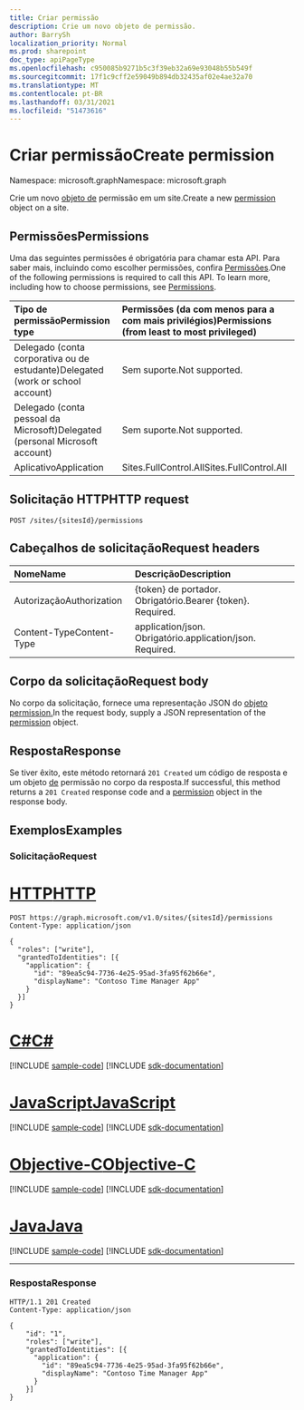 ```yaml
---
title: Criar permissão
description: Crie um novo objeto de permissão.
author: BarrySh
localization_priority: Normal
ms.prod: sharepoint
doc_type: apiPageType
ms.openlocfilehash: c950085b9271b5c3f39eb32a69e93048b55b549f
ms.sourcegitcommit: 17f1c9cff2e59049b894db32435af02e4ae32a70
ms.translationtype: MT
ms.contentlocale: pt-BR
ms.lasthandoff: 03/31/2021
ms.locfileid: "51473616"
---
```

# <a name="create-permission"></a><span data-ttu-id="75d33-103">Criar permissão</span><span class="sxs-lookup"><span data-stu-id="75d33-103">Create permission</span></span>
<span data-ttu-id="75d33-104">Namespace: microsoft.graph</span><span class="sxs-lookup"><span data-stu-id="75d33-104">Namespace: microsoft.graph</span></span>

<span data-ttu-id="75d33-105">Crie um novo [objeto de](../resources/permission.md) permissão em um site.</span><span class="sxs-lookup"><span data-stu-id="75d33-105">Create a new [permission](../resources/permission.md) object on a site.</span></span>

## <a name="permissions"></a><span data-ttu-id="75d33-106">Permissões</span><span class="sxs-lookup"><span data-stu-id="75d33-106">Permissions</span></span>
<span data-ttu-id="75d33-p101">Uma das seguintes permissões é obrigatória para chamar esta API. Para saber mais, incluindo como escolher permissões, confira [Permissões](/graph/permissions-reference).</span><span class="sxs-lookup"><span data-stu-id="75d33-p101">One of the following permissions is required to call this API. To learn more, including how to choose permissions, see [Permissions](/graph/permissions-reference).</span></span>

|<span data-ttu-id="75d33-109">Tipo de permissão</span><span class="sxs-lookup"><span data-stu-id="75d33-109">Permission type</span></span>                        | <span data-ttu-id="75d33-110">Permissões (da com menos para a com mais privilégios)</span><span class="sxs-lookup"><span data-stu-id="75d33-110">Permissions (from least to most privileged)</span></span>
|:--------------------------------------|:-------------------------------------
|<span data-ttu-id="75d33-111">Delegado (conta corporativa ou de estudante)</span><span class="sxs-lookup"><span data-stu-id="75d33-111">Delegated (work or school account)</span></span>     | <span data-ttu-id="75d33-112">Sem suporte.</span><span class="sxs-lookup"><span data-stu-id="75d33-112">Not supported.</span></span>
|<span data-ttu-id="75d33-113">Delegado (conta pessoal da Microsoft)</span><span class="sxs-lookup"><span data-stu-id="75d33-113">Delegated (personal Microsoft account)</span></span> | <span data-ttu-id="75d33-114">Sem suporte.</span><span class="sxs-lookup"><span data-stu-id="75d33-114">Not supported.</span></span>
|<span data-ttu-id="75d33-115">Aplicativo</span><span class="sxs-lookup"><span data-stu-id="75d33-115">Application</span></span>                            | <span data-ttu-id="75d33-116">Sites.FullControl.All</span><span class="sxs-lookup"><span data-stu-id="75d33-116">Sites.FullControl.All</span></span>

## <a name="http-request"></a><span data-ttu-id="75d33-117">Solicitação HTTP</span><span class="sxs-lookup"><span data-stu-id="75d33-117">HTTP request</span></span>

<!-- {
  "blockType": "ignored"
}
-->
``` http
POST /sites/{sitesId}/permissions
```

## <a name="request-headers"></a><span data-ttu-id="75d33-118">Cabeçalhos de solicitação</span><span class="sxs-lookup"><span data-stu-id="75d33-118">Request headers</span></span>
|<span data-ttu-id="75d33-119">Nome</span><span class="sxs-lookup"><span data-stu-id="75d33-119">Name</span></span>|<span data-ttu-id="75d33-120">Descrição</span><span class="sxs-lookup"><span data-stu-id="75d33-120">Description</span></span>|
|:---|:---|
|<span data-ttu-id="75d33-121">Autorização</span><span class="sxs-lookup"><span data-stu-id="75d33-121">Authorization</span></span>|<span data-ttu-id="75d33-p102">{token} de portador. Obrigatório.</span><span class="sxs-lookup"><span data-stu-id="75d33-p102">Bearer {token}. Required.</span></span>|
|<span data-ttu-id="75d33-124">Content-Type</span><span class="sxs-lookup"><span data-stu-id="75d33-124">Content-Type</span></span>|<span data-ttu-id="75d33-p103">application/json. Obrigatório.</span><span class="sxs-lookup"><span data-stu-id="75d33-p103">application/json. Required.</span></span>|

## <a name="request-body"></a><span data-ttu-id="75d33-127">Corpo da solicitação</span><span class="sxs-lookup"><span data-stu-id="75d33-127">Request body</span></span>
<span data-ttu-id="75d33-128">No corpo da solicitação, fornece uma representação JSON do [objeto permission.](../resources/permission.md)</span><span class="sxs-lookup"><span data-stu-id="75d33-128">In the request body, supply a JSON representation of the [permission](../resources/permission.md) object.</span></span>

## <a name="response"></a><span data-ttu-id="75d33-129">Resposta</span><span class="sxs-lookup"><span data-stu-id="75d33-129">Response</span></span>

<span data-ttu-id="75d33-130">Se tiver êxito, este método retornará `201 Created` um código de resposta e um objeto [de](../resources/permission.md) permissão no corpo da resposta.</span><span class="sxs-lookup"><span data-stu-id="75d33-130">If successful, this method returns a `201 Created` response code and a [permission](../resources/permission.md) object in the response body.</span></span>

## <a name="examples"></a><span data-ttu-id="75d33-131">Exemplos</span><span class="sxs-lookup"><span data-stu-id="75d33-131">Examples</span></span>

### <a name="request"></a><span data-ttu-id="75d33-132">Solicitação</span><span class="sxs-lookup"><span data-stu-id="75d33-132">Request</span></span>

# <a name="http"></a>[<span data-ttu-id="75d33-133">HTTP</span><span class="sxs-lookup"><span data-stu-id="75d33-133">HTTP</span></span>](#tab/http)
<!-- {
  "blockType": "request",
  "name": "create_permission_from_"
}
-->
``` http
POST https://graph.microsoft.com/v1.0/sites/{sitesId}/permissions
Content-Type: application/json

{
  "roles": ["write"],
  "grantedToIdentities": [{
    "application": {
      "id": "89ea5c94-7736-4e25-95ad-3fa95f62b66e",
      "displayName": "Contoso Time Manager App"
    }
  }]
}
```
# <a name="c"></a>[<span data-ttu-id="75d33-134">C#</span><span class="sxs-lookup"><span data-stu-id="75d33-134">C#</span></span>](#tab/csharp)
[!INCLUDE [sample-code](../includes/snippets/csharp/create-permission-from--csharp-snippets.md)]
[!INCLUDE [sdk-documentation](../includes/snippets/snippets-sdk-documentation-link.md)]

# <a name="javascript"></a>[<span data-ttu-id="75d33-135">JavaScript</span><span class="sxs-lookup"><span data-stu-id="75d33-135">JavaScript</span></span>](#tab/javascript)
[!INCLUDE [sample-code](../includes/snippets/javascript/create-permission-from--javascript-snippets.md)]
[!INCLUDE [sdk-documentation](../includes/snippets/snippets-sdk-documentation-link.md)]

# <a name="objective-c"></a>[<span data-ttu-id="75d33-136">Objective-C</span><span class="sxs-lookup"><span data-stu-id="75d33-136">Objective-C</span></span>](#tab/objc)
[!INCLUDE [sample-code](../includes/snippets/objc/create-permission-from--objc-snippets.md)]
[!INCLUDE [sdk-documentation](../includes/snippets/snippets-sdk-documentation-link.md)]

# <a name="java"></a>[<span data-ttu-id="75d33-137">Java</span><span class="sxs-lookup"><span data-stu-id="75d33-137">Java</span></span>](#tab/java)
[!INCLUDE [sample-code](../includes/snippets/java/create-permission-from--java-snippets.md)]
[!INCLUDE [sdk-documentation](../includes/snippets/snippets-sdk-documentation-link.md)]

---



### <a name="response"></a><span data-ttu-id="75d33-138">Resposta</span><span class="sxs-lookup"><span data-stu-id="75d33-138">Response</span></span>

<!-- {
  "blockType": "response",
  "truncated": true,
  "@odata.type": "microsoft.graph.permission"
}
-->
``` http
HTTP/1.1 201 Created
Content-Type: application/json

{
    "id": "1",
    "roles": ["write"],
    "grantedToIdentities": [{
      "application": {
        "id": "89ea5c94-7736-4e25-95ad-3fa95f62b66e",
        "displayName": "Contoso Time Manager App"
      }
    }]
}
```

<!-- {
  "type": "#page.annotation",
  "section": "documentation",
  "tocPath": "Sites/Permissions/Create site permissions"
} -->
